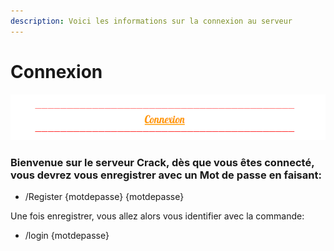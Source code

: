 ```yaml
---
description: Voici les informations sur la connexion au serveur
---
```


# Connexion



![](../.gitbook/assets/capture-decran-2021-05-07-184144.png)

### Bienvenue sur le serveur Crack, dès que vous êtes connecté, vous devrez vous enregistrer avec un Mot de passe en faisant:

* /Register {motdepasse} {motdepasse}

Une fois enregistrer, vous allez alors vous identifier avec la commande:

* /login {motdepasse}





